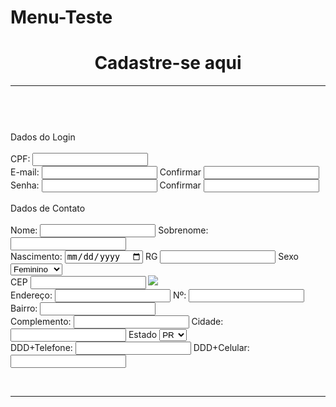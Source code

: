 # Menu-Teste
<!DOCTYPE html>
<html lang="en">
<head>
    <meta charset="UTF-8">
    <title>nn sei oq la</title>
    <link rel="stylesheet" href="css.css">
</head>
<header>
    <h1>Cadastre-se aqui</h1>
    <hr>
</header>
<body class="letra">
    <br>
    <div class="naoclase">Dados do Login</div>
    <br>
    <div>
        <form action="">
            <label for="CPF">CPF:</label>
            <input type="text" name="CPF" id="CPF">
            <br>
            <label for="email">E-mail:</label>
            <input type="email" name="E-mail" id="E-mail">
            <label for="confirmar">Confirmar</label>
            <input type="email" name="Confirmar" id="Confirmar">
            <br>
            <label for="Senha">Senha:</label>
            <input type="password" name="Senha" id="Senha">
            <label for="confirmar">Confirmar</label>
            <input type="password" name="Confirmar" id="Confirmar">
            <br><br>
        <div class="naoclase">Dados de Contato</div>
            <br>
            <label for="Nome">Nome:</label>
            <input type="text" name="Nome" id="Nome">
            <label for="Sobrenome">Sobrenome:</label>
            <input type="text" name="Sobrenome" id="Sobrenome">
            <br>
            <label for="Nascimento">Nascimento:</label>
            <input type="date" name="Nascimento" id="Nascimento">
            <label for="RG">RG</label>
            <input type="text" name="RG" id="RG">
            <label for="Sexo">Sexo</label>
            <select name="Sexo" id="Sexo">
                <option value="sexo1">Feminino</option>
                <option value="sexo2">Masculino</option>
            </select>
            <br>
            <label for="CEP">CEP</label>
            <input type="text" name="CEP" id="CEP">
            <img src="transferir.png"class="imagem">
            <br>
            <label for="Endereco">Endereço:</label>
            <input type="text" name="Endereco" id="Endereco">
            <label for="numero">Nº:</label>
            <input type="text" name="numero" id="numero">
            <label for="bairro">Bairro:</label>
            <input type="text" name="bairro" id="bairro">
            <br>
            <label for="complemento">Complemento:</label>
            <input type="text" name="complemento" id="complemento">
            <label for="cdd">Cidade:</label>
            <input type="text" name="cdd" id="cdd">
            <label for="Estado">Estado</label>
            <select name="Estado" id="Estado">
                <option value="uf1">PR</option>
                <option value="uf2">SP</option>
                <option value="uf4">MG</option>
                <option value="uf5">ES</option>
                <option value="uf6">RJ</option>
                <option value="uf7">AM</option>
                <option value="uf8">RO</option>
                <option value="uf9">BA</option>
            </select>
            <br>
            <label for="Telefone">DDD+Telefone:</label>
            <input type="tel" name="Telefone" id="Telefone">
            <label for="cel">DDD+Celular:</label>
            <input type="tel" name="cel" id="cel">
        </form>
        </div>
</body>
<footer>
    <br>
    <hr>
    <div class="desing"></div>
    
</footer>
</html>

